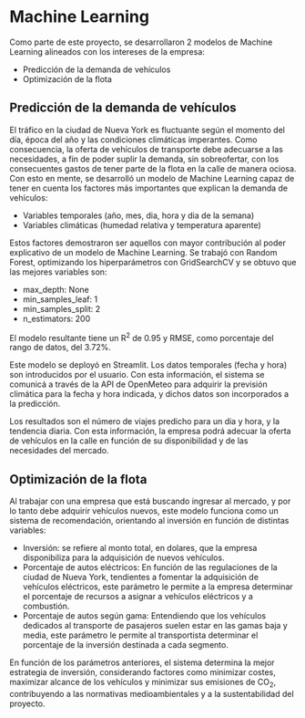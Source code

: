 # Machine Learning
Como parte de este proyecto, se desarrollaron 2 modelos de Machine Learning 
alineados con los intereses de la empresa:
* Predicción de la demanda de vehículos
* Optimización de la flota

## Predicción de la demanda de vehículos
El tráfico en la ciudad de Nueva York es fluctuante según el momento del día, 
época del año y las condiciones climáticas imperantes. Como consecuencia, la
oferta de vehículos de transporte debe adecuarse a las necesidades, a fin de 
poder suplir la demanda, sin sobreofertar, con los consecuentes gastos de tener
parte de la flota en la calle de manera ociosa. Con esto en mente, se desarrolló
un modelo de Machine Learning capaz de tener en cuenta los factores más importantes
que explican la demanda de vehículos:
* Variables temporales (año, mes, dia, hora y dia de la semana)
* Variables climáticas (humedad relativa y temperatura aparente)

Estos factores demostraron ser aquellos con mayor contribución al poder explicativo
de un modelo de Machine Learning. Se trabajó con Random Forest, optimizando los
hiperparámetros con GridSearchCV y se obtuvo que las mejores variables son:
* max_depth: None 
* min_samples_leaf: 1 
* min_samples_split: 2
* n_estimators: 200

El modelo resultante tiene un R<sup>2</sup> de 0.95 y RMSE, como porcentaje del 
rango de datos, del 3.72%.

Este modelo se deployó en Streamlit. Los datos temporales (fecha y hora) son 
introducidos por el usuario. Con esta información, el sistema se comunicá a 
través de la API de OpenMeteo para adquirir la previsión climática para la fecha
y hora indicada, y dichos datos son incorporados a la predicción.

Los resultados son el número de viajes predicho para un dia y hora, y la 
tendencia diaria. Con esta información, la empresa podrá adecuar la oferta de
vehículos en la calle en función de su disponibilidad y de las necesidades del
mercado.

## Optimización de la flota
Al trabajar con una empresa que está buscando ingresar al mercado, y por lo
tanto debe adquirir vehículos nuevos, este modelo funciona como un sistema de
recomendación, orientando al inversión en función de distintas variables:
* Inversión: se refiere al monto total, en dolares, que la empresa disponibiliza
para la adquisición de nuevos vehículos.
* Porcentaje de autos eléctricos: En función de las regulaciones de la ciudad de
Nueva York, tendientes a fomentar la adquisición de vehículos eléctricos, este
parámetro le permite a la empresa determinar el porcentaje de recursos a asignar
a vehículos eléctricos y a combustión.
* Porcentaje de autos según gama: Entendiendo que los vehículos dedicados al
transporte de pasajeros suelen estar en las gamas baja y media, este parámetro
le permite al transportista determinar el porcentaje de la inversión destinada
a cada segmento.

En función de los parámetros anteriores, el sistema determina la mejor estrategia
de inversión, considerando factores como minimizar costes, maximizar alcance de
los vehículos y minimizar sus emisiones de CO<sub>2</sub>, contribuyendo a las
normativas medioambientales y a la sustentabilidad del proyecto.
